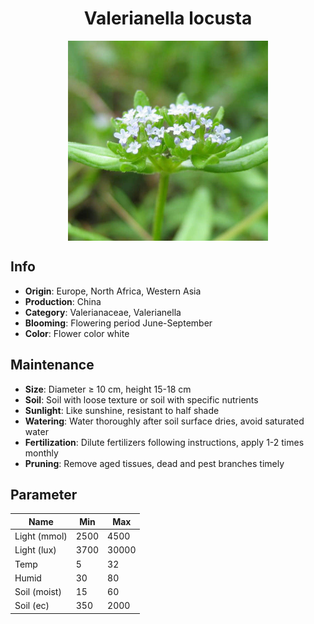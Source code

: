 <h1 align='center'>Valerianella locusta</h1>
<p align="center">
    <img 
        align='center'
        width='320'
        src="../images/valerianella locusta.png" 
        alt='Valerianella locusta' />
</p>

## Info

 - **Origin**: Europe, North Africa, Western Asia
 - **Production**: China
 - **Category**: Valerianaceae, Valerianella
 - **Blooming**: Flowering period June-September
 - **Color**: Flower color white

## Maintenance

 - **Size**: Diameter ≥ 10 cm, height 15-18 cm
 - **Soil**: Soil with loose texture or soil with specific nutrients
 - **Sunlight**: Like sunshine, resistant to half shade
 - **Watering**: Water thoroughly after soil surface dries, avoid saturated water
 - **Fertilization**: Dilute fertilizers following instructions, apply 1-2 times monthly
 - **Pruning**: Remove aged tissues, dead and pest branches timely

## Parameter

| Name         | Min  | Max   |
|--------------|------|-------|
| Light (mmol) | 2500 | 4500  |
| Light (lux)  | 3700 | 30000 |
| Temp         | 5    | 32    |
| Humid        | 30   | 80    |
| Soil (moist) | 15   | 60    |
| Soil (ec)    | 350  | 2000  |